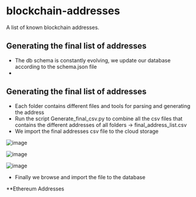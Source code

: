 # blockchain-addresses
A list of known blockchain addresses.

## Generating the final list of addresses 


 - The db schema is constantly evolving, we update our database according to the schema.json file 
 - 
## Generating the final list of addresses 

 - Each folder contains different files and tools for parsing and generating the address
 - Run the script Generate_final_csv.py to combine all the csv files that contains the different addresses of all folders ->  final_address_list.csv
 - We import the final addresses csv file to the cloud storage 

  ![image](https://user-images.githubusercontent.com/27244768/174452272-db0bc990-ccb2-4168-ba9f-1e316c38d8dc.png)

  ![image](https://user-images.githubusercontent.com/27244768/174452291-53625173-6c5a-4e45-be80-a0506e7625be.png)

  ![image](https://user-images.githubusercontent.com/27244768/174452304-bb6db2cb-dd18-42ba-97ae-f2dacd112d56.png)

 - Finally we browse and import the file to the database


**Ethereum Addresses
